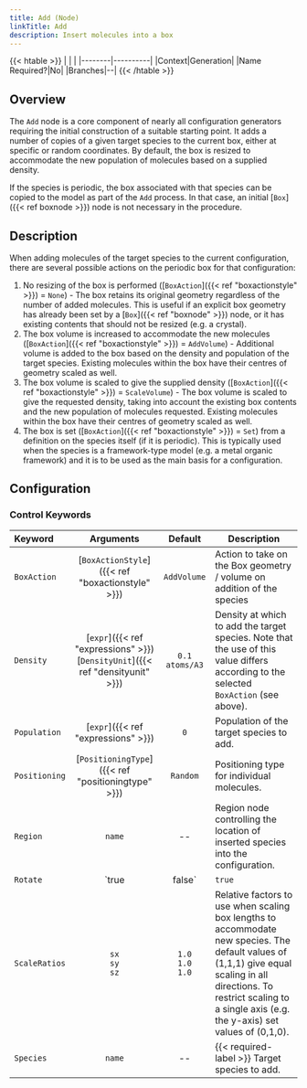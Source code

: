 ```yaml
---
title: Add (Node)
linkTitle: Add
description: Insert molecules into a box
---
```


{{< htable >}}
| | |
|--------|----------|
|Context|Generation|
|Name Required?|No|
|Branches|--|
{{< /htable >}}

## Overview

The `Add` node is a core component of nearly all configuration generators requiring the initial construction of a suitable starting point. It adds a number of copies of a given target species to the current box, either at specific or random coordinates. By default, the box is resized to accommodate the new population of molecules based on a supplied density.

If the species is periodic, the box associated with that species can be copied to the model as part of the `Add` process. In that case, an initial [`Box`]({{< ref boxnode >}}) node is not necessary in the procedure.

## Description

When adding molecules of the target species to the current configuration, there are several possible actions on the periodic box for that configuration:

1. No resizing of the box is performed ([`BoxAction`]({{< ref "boxactionstyle" >}}) = `None`) - The box retains its original geometry regardless of the number of added molecules. This is useful if an explicit box geometry has already been set by a [`Box`]({{< ref "boxnode" >}}) node, or it has existing contents that should not be resized (e.g. a crystal).
2. The box volume is increased to accommodate the new molecules ([`BoxAction`]({{< ref "boxactionstyle" >}}) = `AddVolume`) - Additional volume is added to the box based on the density and population of the target species. Existing molecules within the box have their centres of geometry scaled as well.
3. The box volume is scaled to give the supplied density ([`BoxAction`]({{< ref "boxactionstyle" >}}) = `ScaleVolume`) - The box volume is scaled to give the requested density, taking into account the existing box contents and the new population of molecules requested. Existing molecules within the box have their centres of geometry scaled as well.
4. The box is set ([`BoxAction`]({{< ref "boxactionstyle" >}}) = `Set`) from a definition on the species itself (if it is periodic). This is typically used when the species is a framework-type model (e.g. a metal organic framework) and it is to be used as the main basis for a configuration.

## Configuration

### Control Keywords

|Keyword|Arguments|Default|Description|
|:------|:--:|:-----:|-----------|
|`BoxAction`|[`BoxActionStyle`]({{< ref "boxactionstyle" >}})|`AddVolume`|Action to take on the Box geometry / volume on addition of the species|
|`Density`|[`expr`]({{< ref "expressions" >}})<br/>[`DensityUnit`]({{< ref "densityunit" >}})|`0.1 atoms/A3`|Density at which to add the target species. Note that the use of this value differs according to the selected `BoxAction` (see above).|
|`Population`|[`expr`]({{< ref "expressions" >}})|`0`|Population of the target species to add.|
|`Positioning`|[`PositioningType`]({{< ref "positioningtype" >}})|`Random`|Positioning type for individual molecules.|
|`Region`|`name`|--|Region node controlling the location of inserted species into the configuration.|
|`Rotate`|`true|false`|`true`|Whether to randomly rotate molecules on insertion.|
|`ScaleRatios`|`sx`<br/>`sy`<br/>`sz`|`1.0`<br/>`1.0`<br/>`1.0`|Relative factors to use when scaling box lengths to accommodate new species. The default values of (1,1,1) give equal scaling in all directions. To restrict scaling to a single axis (e.g. the y-axis) set values of (0,1,0).|
|`Species`|`name`|--|{{< required-label >}} Target species to add.|
